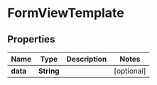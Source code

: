 

# FormViewTemplate


## Properties

| Name | Type | Description | Notes |
|------------ | ------------- | ------------- | -------------|
|**data** | **String** |  |  [optional] |



